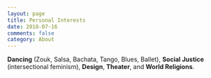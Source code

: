 ```yaml
---
layout: page
title: Personal Interests
date: 2018-07-16
comments: false
category: About
---
```


**Dancing** (Zouk, Salsa, Bachata, Tango, Blues, Ballet), **Social Justice**
(intersectional feminism), **Design**, **Theater**, and **World Religions**.
